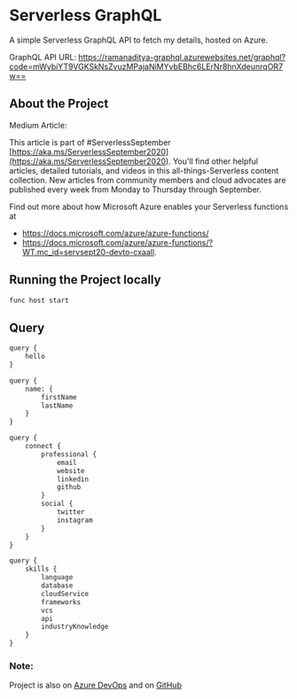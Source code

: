 # Serverless GraphQL

A simple Serverless GraphQL API to fetch my details, hosted on Azure.

GraphQL API URL: https://ramanaditya-graphql.azurewebsites.net/graphql?code=mWybiYT9VGKSkNsZvuzMPajaNiMYvbEBhc6LErNr8hnXdeunrqOR7w==


## About the Project
Medium Article: 

This article is part of #ServerlessSeptember [https://aka.ms/ServerlessSeptember2020](https://aka.ms/ServerlessSeptember2020). You'll find other helpful articles, detailed tutorials, and videos in this all-things-Serverless content collection. New articles from community members and cloud advocates are published every week from Monday to Thursday through September. 

Find out more about how Microsoft Azure enables your Serverless functions at
- https://docs.microsoft.com/azure/azure-functions/
- https://docs.microsoft.com/azure/azure-functions/?WT.mc_id=servsept20-devto-cxaall.

## Running the Project locally
```bash
func host start
```

## Query
```txt
query {
    hello
}

query {
    name: {
        firstName
        lastName
    }
}

query {
    connect {
        professional {
            email
            website
            linkedin
            github
        }
        social {
            twitter
            instagram
        }
    }
}

query {
    skills {
        language
        database
        cloudService
        frameworks
        vcs
        api
        industryKnowledge
    }
}

```

### Note:
Project is also on [Azure DevOps](https://bellatrixdata@dev.azure.com/bellatrixdata/serverless-graphql/_git/serverless-graphql) and on [GitHub](https://github.com/ramanaditya/serverless-graphql.git)
